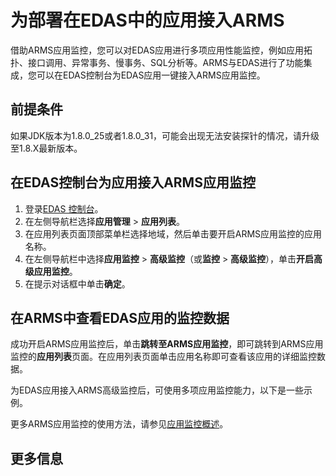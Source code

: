 # 为部署在EDAS中的应用接入ARMS

借助ARMS应用监控，您可以对EDAS应用进行多项应用性能监控，例如应用拓扑、接口调用、异常事务、慢事务、SQL分析等。ARMS与EDAS进行了功能集成，您可以在EDAS控制台为EDAS应用一键接入ARMS应用监控。

## 前提条件

如果JDK版本为1.8.0\_25或者1.8.0\_31，可能会出现无法安装探针的情况，请升级至1.8.X最新版本。

## 在EDAS控制台为应用接入ARMS应用监控

1.  登录[EDAS 控制台](http://edas.console.aliyun.com)。
2.  在左侧导航栏选择**应用管理** \> **应用列表**。
3.  在应用列表页面顶部菜单栏选择地域，然后单击要开启ARMS应用监控的应用名称。
4.  在左侧导航栏中选择**应用监控** \> **高级监控**（或**监控** \> **高级监控**），单击**开启高级应用监控**。
5.  在提示对话框中单击**确定**。

## 在ARMS中查看EDAS应用的监控数据

成功开启ARMS应用监控后，单击**跳转至ARMS应用监控**，即可跳转到ARMS应用监控的**应用列表**页面。在应用列表页面单击应用名称即可查看该应用的详细监控数据。

为EDAS应用接入ARMS高级监控后，可使用多项应用监控能力，以下是一些示例。

更多ARMS应用监控的使用方法，请参见[应用监控概述](/cn.zh-CN/应用监控/应用监控概述.md)。

## 更多信息

